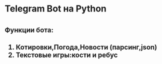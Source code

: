 <h1>Telegram Bot на Python<h1>
<h2>Функции бота:<h2>
<ol>
        <li>Котировки,Погода,Новости (парсинг,json) </li>
        <li>Текстовые игры:кости и ребус</li>
        
</ol>
